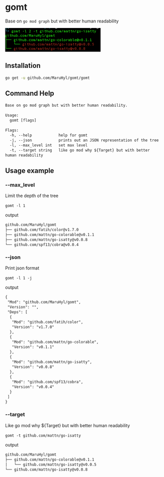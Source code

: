 # gomt
Base on `go mod graph` but with better human readability

![gomt](./img/gomt.png)

## Installation

```sh
go get -u github.com/MaruHyl/gomt/gomt
```

## Command Help
```text
Base on go mod graph but with better human readability.

Usage:
  gomt [flags]

Flags:
  -h, --help            help for gomt
  -j, --json            prints out an JSON representation of the tree
  -l, --max_level int   set max level
  -t, --target string   like go mod why ${Target} but with better human readability
```

## Usage example

### --max_level
Limit the depth of the tree

`gomt -l 1`

output
```
github.com/MaruHyl/gomt
├── github.com/fatih/color@v1.7.0
├── github.com/mattn/go-colorable@v0.1.1
├── github.com/mattn/go-isatty@v0.0.8
└── github.com/spf13/cobra@v0.0.4
```

### --json
Print json format

`gomt -l 1 -j`

output
```text
{
 "Mod": "github.com/MaruHyl/gomt",
 "Version": "",
 "Deps": [
  {
   "Mod": "github.com/fatih/color",
   "Version": "v1.7.0"
  },
  {
   "Mod": "github.com/mattn/go-colorable",
   "Version": "v0.1.1"
  },
  {
   "Mod": "github.com/mattn/go-isatty",
   "Version": "v0.0.8"
  },
  {
   "Mod": "github.com/spf13/cobra",
   "Version": "v0.0.4"
  }
 ]
}
```

### --target
Like go mod why ${Target} but with better human readability

`gomt -t github.com/mattn/go-isatty`

output
```text
github.com/MaruHyl/gomt
├── github.com/mattn/go-colorable@v0.1.1
│   └── github.com/mattn/go-isatty@v0.0.5
└── github.com/mattn/go-isatty@v0.0.8
```
